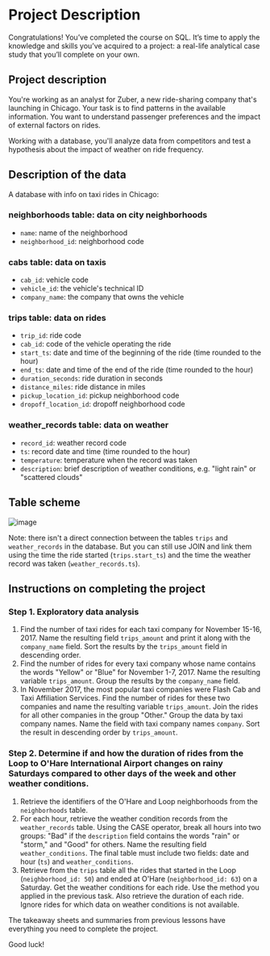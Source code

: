 # Project Description

Congratulations! You’ve completed the course on SQL. It’s time to apply the knowledge and skills you’ve acquired to a project: a real-life analytical case study that you’ll complete on your own.

## Project description

You're working as an analyst for Zuber, a new ride-sharing company that's launching in Chicago. Your task is to find patterns in the available information. You want to understand passenger preferences and the impact of external factors on rides.

Working with a database, you'll analyze data from competitors and test a hypothesis about the impact of weather on ride frequency.

## Description of the data

A database with info on taxi rides in Chicago:

### neighborhoods table: data on city neighborhoods

- `name`: name of the neighborhood
- `neighborhood_id`: neighborhood code

### cabs table: data on taxis

- `cab_id`: vehicle code
- `vehicle_id`: the vehicle's technical ID
- `company_name`: the company that owns the vehicle

### trips table: data on rides

- `trip_id`: ride code
- `cab_id`: code of the vehicle operating the ride
- `start_ts`: date and time of the beginning of the ride (time rounded to the hour)
- `end_ts`: date and time of the end of the ride (time rounded to the hour)
- `duration_seconds`: ride duration in seconds
- `distance_miles`: ride distance in miles
- `pickup_location_id`: pickup neighborhood code
- `dropoff_location_id`: dropoff neighborhood code

### weather_records table: data on weather

- `record_id`: weather record code
- `ts`: record date and time (time rounded to the hour)
- `temperature`: temperature when the record was taken
- `description`: brief description of weather conditions, e.g. "light rain" or "scattered clouds"

## Table scheme

![image](path_to_image)

Note: there isn't a direct connection between the tables `trips` and `weather_records` in the database. But you can still use JOIN and link them using the time the ride started (`trips.start_ts`) and the time the weather record was taken (`weather_records.ts`).

## Instructions on completing the project

### Step 1. Exploratory data analysis

1. Find the number of taxi rides for each taxi company for November 15-16, 2017. Name the resulting field `trips_amount` and print it along with the `company_name` field. Sort the results by the `trips_amount` field in descending order.
2. Find the number of rides for every taxi company whose name contains the words "Yellow" or "Blue" for November 1-7, 2017. Name the resulting variable `trips_amount`. Group the results by the `company_name` field.
3. In November 2017, the most popular taxi companies were Flash Cab and Taxi Affiliation Services. Find the number of rides for these two companies and name the resulting variable `trips_amount`. Join the rides for all other companies in the group "Other." Group the data by taxi company names. Name the field with taxi company names `company`. Sort the result in descending order by `trips_amount`.

### Step 2. Determine if and how the duration of rides from the Loop to O'Hare International Airport changes on rainy Saturdays compared to other days of the week and other weather conditions.

1. Retrieve the identifiers of the O'Hare and Loop neighborhoods from the `neighborhoods` table.
2. For each hour, retrieve the weather condition records from the `weather_records` table. Using the CASE operator, break all hours into two groups: "Bad" if the `description` field contains the words "rain" or "storm," and "Good" for others. Name the resulting field `weather_conditions`. The final table must include two fields: date and hour (`ts`) and `weather_conditions`.
3. Retrieve from the `trips` table all the rides that started in the Loop (`neighborhood_id: 50`) and ended at O'Hare (`neighborhood_id: 63`) on a Saturday. Get the weather conditions for each ride. Use the method you applied in the previous task. Also retrieve the duration of each ride. Ignore rides for which data on weather conditions is not available.

The takeaway sheets and summaries from previous lessons have everything you need to complete the project.

Good luck!
